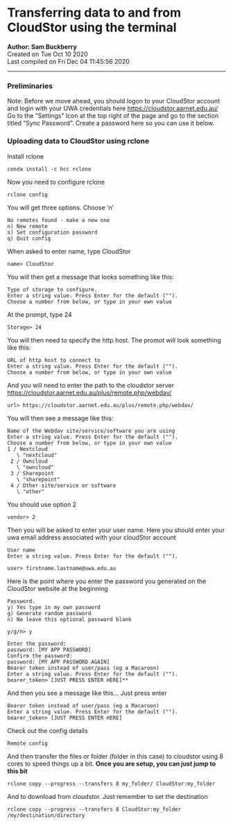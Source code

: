 Transferring data to and from CloudStor using the terminal
================

**Author: Sam Buckberry**  
Created on Tue Oct 10 2020  
Last compiled on Fri Dec 04 11:45:56 2020

-----

### Preliminaries

Note: Before we move ahead, you should logon to your CloudStor account
and login with your UWA credentials here
<https://cloudstor.aarnet.edu.au/> Go to the “Settings” Icon at the top
right of the page and go to the section titled “Sync Password”. Create a
password here so you can use it below.

### Uploading data to CloudStor using rclone

Install rclone

    conda install -c hcc rclone

Now you need to configure rclone

    rclone config

You will get three options. Choose ‘n’

    No remotes found - make a new one
    n) New remote
    s) Set configuration password
    q) Quit config

When asked to enter name, type CloudStor

    name> CloudStor

You will then get a message that looks something like this:

    Type of storage to configure.
    Enter a string value. Press Enter for the default ("").
    Choose a number from below, or type in your own value

At the prompt, type 24

    Storage> 24

You will then need to specify the http host. The promot will look
something like this:

    URL of http host to connect to
    Enter a string value. Press Enter for the default ("").
    Choose a number from below, or type in your own value

And you will need to enter the path to the cloudstor server
<https://cloudstor.aarnet.edu.au/plus/remote.php/webdav/>

    url> https://cloudstor.aarnet.edu.au/plus/remote.php/webdav/

You will then see a message like this:

    Name of the Webdav site/service/software you are using
    Enter a string value. Press Enter for the default ("").
    Choose a number from below, or type in your own value
    1 / Nextcloud
       \ "nextcloud"
     2 / Owncloud
       \ "owncloud"
     3 / Sharepoint
       \ "sharepoint"
     4 / Other site/service or software
       \ "other"

You should use option 2

    vendor> 2

Then you will be asked to enter your user name. Here you should enter
your uwa email address associated with your cloudStor account

    User name
    Enter a string value. Press Enter for the default ("").

    user> firstname.lastname@uwa.edu.au

Here is the point where you enter the password you generated on the
CloudStor website at the beginning

    Password.
    y) Yes type in my own password
    g) Generate random password
    n) No leave this optional password blank

    y/g/n> y

    Enter the password:
    password: [MY APP PASSWORD]
    Confirm the password:
    password: [MY APP PASSWORD AGAIN]
    Bearer token instead of user/pass (eg a Macaroon)
    Enter a string value. Press Enter for the default ("").
    bearer_token> [JUST PRESS ENTER HERE]**

And then you see a message like this… Just press enter

    Bearer token instead of user/pass (eg a Macaroon)
    Enter a string value. Press Enter for the default ("").
    bearer_token> [JUST PRESS ENTER HERE]

Check out the config details

    Remote config

And then transfer the files or folder (folder in this case) to cloudstor
using 8 cores to speed things up a bit. **Once you are setup, you can
just jump to this bit**

    rclone copy --progress --transfers 8 my_folder/ CloudStor:my_folder

And to download from cloudstor. Just remember to set the destination

    rclone copy --progress --transfers 8 CloudStor:my_folder /my/destination/directory
